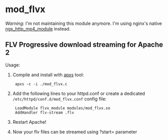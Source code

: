 mod_flvx
========

*Warning:* I'm not maintaining this module anymore. I'm using nginx's native [ngx_http_mp4_module](http://nginx.org/en/docs/http/ngx_http_mp4_module.html) instead.

FLV Progressive download streaming for Apache 2
-----------------------------------------------

Usage:

1. Compile and install with [apxs](http://httpd.apache.org/docs/2.0/programs/apxs.html) tool:

        apxs -c -i ./mod_flvx.c

2. Add the following lines to your httpd.conf or create a
   dedicated `/etc/httpd/conf.d/mod_flvx.conf` config file:

        LoadModule flvx_module modules/mod_flvx.so
        AddHandler flv-stream .flv

3. Restart Apache!
4. Now your flv files can be streamed using ?start= parameter
